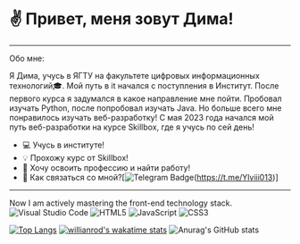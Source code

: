 # ✌️ Привет, меня зовут Дима!

---

Обо мне:

Я Дима, учусь в ЯГТУ на факультете цифровых информационных технологий🎓.
Мой путь в it начался с поступления в Институт. После первого курса я задумался в какое направление мне пойти.
Пробовал изучать Python, после попробовал изучать Java. Но больше всего мне понравилось изучать веб-разработку!
С мая 2023 года начался мой путь веб-разработки на курсе Skillbox, где я учусь по сей день!

- 💻 Учусь в институте!
- 💡 Прохожу курс от Skillbox!
- 🎯 Хочу освоить профессию и найти работу!
- 📧 Как связаться со мной?[![Telegram Badge](https://img.shields.io/badge/-Ylviii013-blue?style=flat&logo=Telegram&logoColor=2hite)(https://t.me/Ylviii013)]


 
---

Now I am actively mastering the front-end technology stack.
![Visual Studio Code](https://img.shields.io/badge/Visual%20Studio%20Code-0078d7.svg?style=for-the-badge&logo=visual-studio-code&logoColor=white)
	![HTML5](https://img.shields.io/badge/html5-%23E34F26.svg?style=for-the-badge&logo=html5&logoColor=white)
 ![JavaScript](https://img.shields.io/badge/javascript-%23323330.svg?style=for-the-badge&logo=javascript&logoColor=%23F7DF1E)
 ![CSS3](https://img.shields.io/badge/css3-%231572B6.svg?style=for-the-badge&logo=css3&logoColor=white)
 

[![Top Langs](https://github-readme-stats.vercel.app/api/top-langs/?username=anuraghazra&layout=compact)](https://github.com/anuraghazra/github-readme-stats)
[![willianrod's wakatime stats](https://github-readme-stats.vercel.app/api/wakatime?username=willianrod)](https://github.com/anuraghazra/github-readme-stats)
![Anurag's GitHub stats](https://github-readme-stats.vercel.app/api?username=anuraghazra&theme=dark&show_icons=true)

